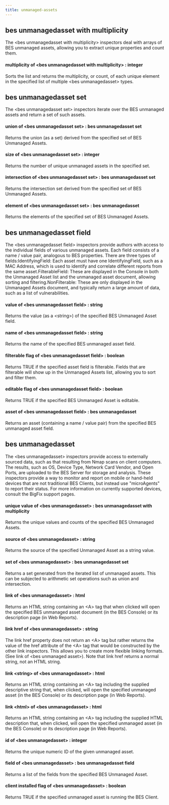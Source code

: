 ```yaml
---
title: unmanaged-assets
---
```


## bes unmanagedasset with multiplicity

The &lt;bes unmanagedasset with multiplicity&gt; inspectors deal with arrays of BES unmanaged assets, allowing you to extract unique properties and count them. 

#### multiplicity of &lt;bes unmanagedasset with multiplicity&gt; : integer

Sorts the list and returns the multiplicity, or count, of each unique element in the specified list of multiple &lt;bes unmanagedasset&gt; types.

## bes unmanagedasset set

The &lt;bes unmanagedasset set&gt; inspectors iterate over the BES unmanaged assets and return a set of such assets.

#### union of &lt;bes unmanagedasset set&gt; : bes unmanagedasset set

Returns the union (as a set) derived from the specified set of BES Unmanaged Assets.

#### size of &lt;bes unmanagedasset set&gt; : integer

Returns the number of unique unmanaged assets in the specified set.

#### intersection of &lt;bes unmanagedasset set&gt; : bes unmanagedasset set

Returns the intersection set derived from the specified set of BES Unmanaged Assets.

#### element of &lt;bes unmanagedasset set&gt; : bes unmanagedasset

Returns the elements of the specified set of BES Unmanaged Assets.

## bes unmanagedasset field

The &lt;bes unmanagedasset field&gt; inspectors provide authors with access to the individual fields of various unmanaged assets. Each field consists of a name / value pair, analogous to BES properties. There are three types of fields:IdentifyingField: Each asset must have one IdentifyingField, such as a MAC Address, which is used to identify and correlate different reports from the same asset.FilterableField: These are displayed in the Console in both the Unmanaged Asset list and the unmanaged asset document, allowing sorting and filtering.NonFilterable: These are only displayed in the Unmanaged Assets document, and typically return a large amount of data, such as a list of vulnerabilities.

#### value of &lt;bes unmanagedasset field&gt; : string

Returns the value (as a &lt;string&gt;) of the specified BES Unmanaged Asset field.

#### name of &lt;bes unmanagedasset field&gt; : string

Returns the name of the specified BES unmanaged asset field.

#### filterable flag of &lt;bes unmanagedasset field&gt; : boolean

Returns TRUE if the specified asset field is filterable. Fields that are filterable will show up in the Unmanaged Assets list, allowing you to sort and filter them.

#### editable flag of &lt;bes unmanagedasset field&gt; : boolean

Returns TRUE if the specified BES Unmanaged Asset is editable.

#### asset of &lt;bes unmanagedasset field&gt; : bes unmanagedasset

Returns an asset (containing a name / value pair) from the specified BES unmanaged asset field.

## bes unmanagedasset

The &lt;bes unmanagedasset&gt; inspectors provide access to externally sourced data, such as that resulting from Nmap scans on client computers. The results, such as OS, Device Type, Network Card Vendor, and Open Ports, are uploaded to the BES Server for storage and analysis. These inspectors provide a way to monitor and report on mobile or hand-held devices that are not traditional BES Clients, but instead use &quot;microAgents&quot; to report their status. For more information on currently supported devices, consult the BigFix support pages.

#### unique value of &lt;bes unmanagedasset&gt; : bes unmanagedasset with multiplicity

Returns the unique values and counts of the specified BES Unmanaged Assets.

#### source of &lt;bes unmanagedasset&gt; : string

Returns the source of the specified Unmanaged Asset as a string value.

#### set of &lt;bes unmanagedasset&gt; : bes unmanagedasset set

Returns a set generated from the iterated list of unmanaged assets. This can be subjected to arithmetic set operations such as union and intersection.

#### link of &lt;bes unmanagedasset&gt; : html

Returns an HTML string containing an &lt;A&gt; tag that when clicked will open the specified BES unmanaged asset document (in the BES Console) or its description page (in Web Reports).

#### link href of &lt;bes unmanagedasset&gt; : string

The link href property does not return an &lt;A&gt; tag but rather returns the value of the href attribute of the &lt;A&gt; tag that would be constructed by the other link inspectors. This allows you to create more flexible linking formats. (See link of &lt;bes unmanaged asset&gt;). Note that link href returns a normal string, not an HTML string.

#### link &lt;string&gt; of &lt;bes unmanagedasset&gt; : html

Returns an HTML string containing an &lt;A&gt; tag including the supplied descriptive string that, when clicked, will open the specified unmanaged asset (in the BES Console) or its description page (in Web Reports).

#### link &lt;html&gt; of &lt;bes unmanagedasset&gt; : html

Returns an HTML string containing an &lt;A&gt; tag including the supplied HTML description that, when clicked, will open the specified unmanaged asset (in the BES Console) or its description page (in Web Reports).

#### id of &lt;bes unmanagedasset&gt; : integer

Returns the unique numeric ID of the given unmanaged asset.

#### field of &lt;bes unmanagedasset&gt; : bes unmanagedasset field

Returns a list of the fields from the specified BES Unmanaged Asset.

#### client installed flag of &lt;bes unmanagedasset&gt; : boolean

Returns TRUE if the specified unmanaged asset is running the BES Client.

